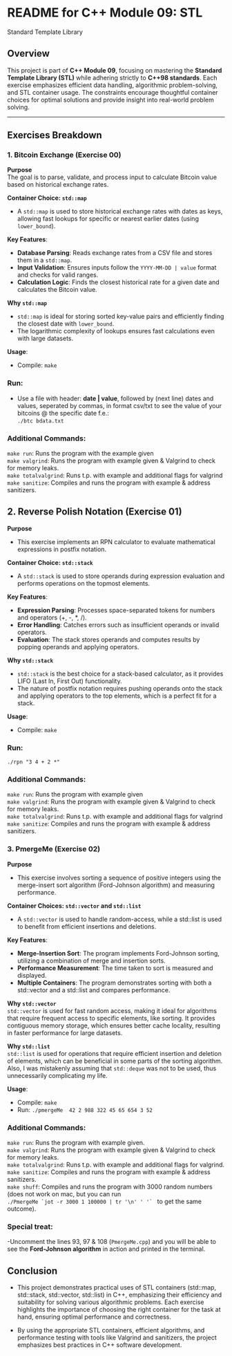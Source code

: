 # README for C++ Module 09: STL     
Standard Template Library

## Overview

This project is part of **C++ Module 09**, focusing on mastering the **Standard Template Library (STL)** while adhering strictly to **C++98 standards**. Each exercise emphasizes efficient data handling, algorithmic problem-solving, and STL container usage. The constraints encourage thoughtful container choices for optimal solutions and provide insight into real-world problem solving.

---

## Exercises Breakdown

### 1. **Bitcoin Exchange (Exercise 00)**

**Purpose**  
The goal is to parse, validate, and process input to calculate Bitcoin value based on historical exchange rates.

**Container Choice: `std::map`**  
- A `std::map` is used to store historical exchange rates with dates as keys, allowing fast lookups for specific or nearest earlier dates (using `lower_bound`).

**Key Features**:
- **Database Parsing**: Reads exchange rates from a CSV file and stores them in a `std::map`.
- **Input Validation**: Ensures inputs follow the `YYYY-MM-DD | value` format and checks for valid ranges.
- **Calculation Logic**: Finds the closest historical rate for a given date and calculates the Bitcoin value.

**Why `std::map`**  
- `std::map` is ideal for storing sorted key-value pairs and efficiently finding the closest date with `lower_bound`.  
- The logarithmic complexity of lookups ensures fast calculations even with large datasets.

**Usage**:
- Compile:
  ```make```


### Run:
- Use  a file with header: **date | value**, followed by (next line) dates and values, seperated by commas, in format csv/txt to see the value of your bitcoins @ the specific date f.e.:   
```./btc bdata.txt```
### Additional Commands:     
```make run```: Runs the program with the example given    
```make valgrind```: Runs the program with example given & Valgrind to check for memory leaks.       
```make totalvalgrind```: Runs t.p. with example and additional flags for valgrind   
```make sanitize```: Compiles and runs the program with example & address sanitizers.   

## 2. **Reverse Polish Notation (Exercise 01)**      
**Purpose**
- This exercise implements an RPN calculator to evaluate mathematical expressions in postfix notation.

**Container Choice: `std::stack`**  
- A `std::stack` is used to store operands during expression evaluation and performs operations on the topmost elements.    

      
**Key Features**:
- **Expression Parsing**: Processes space-separated tokens for numbers and operators (+, -, *, /).
- **Error Handling**: Catches errors such as insufficient operands or invalid operators.
- **Evaluation**: The stack stores operands and computes results by popping operands and applying operators.
     
**Why `std::stack`**
- `std::stack` is the best choice for a stack-based calculator, as it provides LIFO (Last In, First Out) functionality.
- The nature of postfix notation requires pushing operands onto the stack and applying operators to the top elements, which is a perfect fit for a stack.   
   
**Usage**:   
- Compile:
```make```
### Run:

```./rpn "3 4 + 2 *"```

### Additional Commands:
```make run```: Runs the program with example given    
```make valgrind```: Runs the program with example given & Valgrind to check for memory leaks.       
```make totalvalgrind```: Runs t.p. with example and additional flags for valgrind   
```make sanitize```: Compiles and runs the program with example & address sanitizers.   


### 3. **PmergeMe (Exercise 02)**
**Purpose**
- This exercise involves sorting a sequence of positive integers using the merge-insert sort algorithm (Ford-Johnson algorithm) and measuring performance.

**Container Choices: `std::vector` and `std::list`**

- A `std::vector` is used to handle random-access, while a std::list is used to benefit from efficient insertions and deletions.
 
**Key Features**:

- **Merge-Insertion Sort**: The program implements Ford-Johnson sorting, utilizing a combination of merge and insertion sorts.
- **Performance Measurement**: The time taken to sort is measured and displayed.
- **Multiple Containers**: The program demonstrates sorting with both a std::vector and a std::list and compares performance.   
   
**Why `std::vector`**   
`std::vector` is used for fast random access, making it ideal for algorithms that require frequent access to specific elements, like sorting.
It provides contiguous memory storage, which ensures better cache locality, resulting in faster performance for large datasets.   
   
**Why `std::list`**   
`std::list` is used for operations that require efficient insertion and deletion of elements, which can be beneficial in some parts of the sorting algorithm.   
Also, I was mistakenly assuming that `std::deque` was not to be used, thus unnecessarily complicating my life.

**Usage**:

- Compile:
```make```
- Run:
```./pmergeMe  42 2 988 322 45 65 654 3 52```
### Additional Commands:
```make run```: Runs the program with example given.   
```make valgrind```: Runs the program with example given & Valgrind to check for memory leaks.       
```make totalvalgrind```: Runs t.p. with example and additional flags for valgrind.    
```make sanitize```: Compiles and runs the program with example & address sanitizers.    
```make shuff```: Compiles and runs the program with 3000 random numbers (does not work on mac, but you can run   
```./PmergeMe `jot -r 3000 1 100000 | tr '\n' ' '` ```  to get the same outcome).    
### Special treat:
-Uncomment the lines 93, 97 & 108 (```PmergeMe.cpp```) and you will be able to see the **Ford-Johnson algorithm** in action and printed in the terminal.
## Conclusion
- This project demonstrates practical uses of STL containers (std::map, std::stack, std::vector, std::list) in C++, emphasizing their efficiency and suitability for solving various algorithmic problems. Each exercise highlights the importance of choosing the right container for the task at hand, ensuring optimal performance and correctness.

- By using the appropriate STL containers, efficient algorithms, and performance testing with tools like Valgrind and sanitizers, the project emphasizes best practices in C++ software development.
